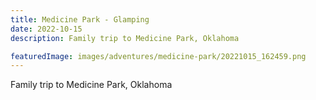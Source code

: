 ```yaml
---
title: Medicine Park - Glamping
date: 2022-10-15
description: Family trip to Medicine Park, Oklahoma

featuredImage: images/adventures/medicine-park/20221015_162459.png
---
```


Family trip to Medicine Park, Oklahoma
